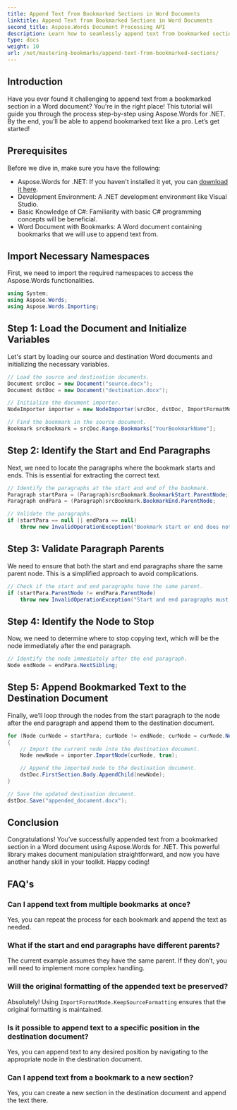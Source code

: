 ```yaml
---
title: Append Text from Bookmarked Sections in Word Documents
linktitle: Append Text from Bookmarked Sections in Word Documents
second_title: Aspose.Words Document Processing API
description: Learn how to seamlessly append text from bookmarked sections of a Word document with Aspose.Words for .NET. This step-by-step tutorial.
type: docs
weight: 10
url: /net/mastering-bookmarks/append-text-from-bookmarked-sections/
---
```

## Introduction

Have you ever found it challenging to append text from a bookmarked section in a Word document? You're in the right place! This tutorial will guide you through the process step-by-step using Aspose.Words for .NET. By the end, you'll be able to append bookmarked text like a pro. Let’s get started!

## Prerequisites

Before we dive in, make sure you have the following:

- Aspose.Words for .NET: If you haven't installed it yet, you can [download it here](https://releases.aspose.com/words/net/).
- Development Environment: A .NET development environment like Visual Studio.
- Basic Knowledge of C#: Familiarity with basic C# programming concepts will be beneficial.
- Word Document with Bookmarks: A Word document containing bookmarks that we will use to append text from.

## Import Necessary Namespaces

First, we need to import the required namespaces to access the Aspose.Words functionalities.

```csharp
using System;
using Aspose.Words;
using Aspose.Words.Importing;
```

## Step 1: Load the Document and Initialize Variables

Let's start by loading our source and destination Word documents and initializing the necessary variables.

```csharp
// Load the source and destination documents.
Document srcDoc = new Document("source.docx");
Document dstDoc = new Document("destination.docx");

// Initialize the document importer.
NodeImporter importer = new NodeImporter(srcDoc, dstDoc, ImportFormatMode.KeepSourceFormatting);

// Find the bookmark in the source document.
Bookmark srcBookmark = srcDoc.Range.Bookmarks["YourBookmarkName"];
```

## Step 2: Identify the Start and End Paragraphs

Next, we need to locate the paragraphs where the bookmark starts and ends. This is essential for extracting the correct text.

```csharp
// Identify the paragraphs at the start and end of the bookmark.
Paragraph startPara = (Paragraph)srcBookmark.BookmarkStart.ParentNode;
Paragraph endPara = (Paragraph)srcBookmark.BookmarkEnd.ParentNode;

// Validate the paragraphs.
if (startPara == null || endPara == null)
    throw new InvalidOperationException("Bookmark start or end does not have a valid paragraph parent.");
```

## Step 3: Validate Paragraph Parents

We need to ensure that both the start and end paragraphs share the same parent node. This is a simplified approach to avoid complications.

```csharp
// Check if the start and end paragraphs have the same parent.
if (startPara.ParentNode != endPara.ParentNode)
    throw new InvalidOperationException("Start and end paragraphs must have the same parent.");
```

## Step 4: Identify the Node to Stop

Now, we need to determine where to stop copying text, which will be the node immediately after the end paragraph.

```csharp
// Identify the node immediately after the end paragraph.
Node endNode = endPara.NextSibling;
```

## Step 5: Append Bookmarked Text to the Destination Document

Finally, we’ll loop through the nodes from the start paragraph to the node after the end paragraph and append them to the destination document.

```csharp
for (Node curNode = startPara; curNode != endNode; curNode = curNode.NextSibling)
{
    // Import the current node into the destination document.
    Node newNode = importer.ImportNode(curNode, true);

    // Append the imported node to the destination document.
    dstDoc.FirstSection.Body.AppendChild(newNode);
}

// Save the updated destination document.
dstDoc.Save("appended_document.docx");
```

## Conclusion

Congratulations! You’ve successfully appended text from a bookmarked section in a Word document using Aspose.Words for .NET. This powerful library makes document manipulation straightforward, and now you have another handy skill in your toolkit. Happy coding!

## FAQ's

### Can I append text from multiple bookmarks at once?
Yes, you can repeat the process for each bookmark and append the text as needed.

### What if the start and end paragraphs have different parents?
The current example assumes they have the same parent. If they don’t, you will need to implement more complex handling.

### Will the original formatting of the appended text be preserved?
Absolutely! Using `ImportFormatMode.KeepSourceFormatting` ensures that the original formatting is maintained.

### Is it possible to append text to a specific position in the destination document?
Yes, you can append text to any desired position by navigating to the appropriate node in the destination document.

### Can I append text from a bookmark to a new section?
Yes, you can create a new section in the destination document and append the text there.
